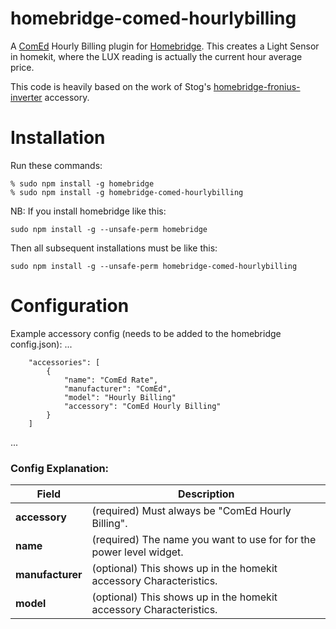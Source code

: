 # homebridge-comed-hourlybilling
A [ComEd](https://www.comed.com/Pages/default.aspx) Hourly Billing plugin for
[Homebridge](https://github.com/nfarina/homebridge).  This creates a Light Sensor in homekit,
 where the LUX reading is actually the current hour average price.

This code is heavily based on the work of Stog's [homebridge-fronius-inverter](https://github.com/Stog/homebridge-fronius-inverter) accessory.

# Installation
Run these commands:

    % sudo npm install -g homebridge
    % sudo npm install -g homebridge-comed-hourlybilling


NB: If you install homebridge like this:

    sudo npm install -g --unsafe-perm homebridge

Then all subsequent installations must be like this:

    sudo npm install -g --unsafe-perm homebridge-comed-hourlybilling

# Configuration

Example accessory config (needs to be added to the homebridge config.json):
 ...

		"accessories": [
        	{
				"name": "ComEd Rate",
				"manufacturer": "ComEd",
				"model": "Hourly Billing"
				"accessory": "ComEd Hourly Billing"
        	}
      	]
 ...

### Config Explanation:

Field           			| Description
----------------------------|------------
**accessory**   			| (required) Must always be "ComEd Hourly Billing".
**name**					| (required) The name you want to use for for the power level widget.
**manufacturer**			| (optional) This shows up in the homekit accessory Characteristics.
**model**					| (optional) This shows up in the homekit accessory Characteristics.
